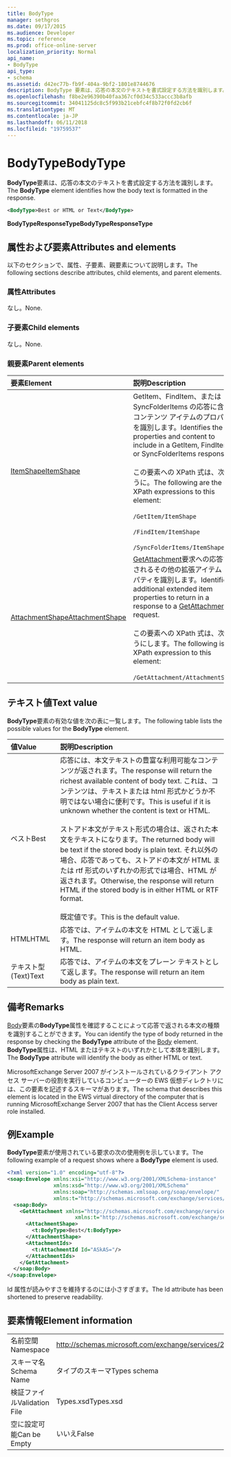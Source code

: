 ```yaml
---
title: BodyType
manager: sethgros
ms.date: 09/17/2015
ms.audience: Developer
ms.topic: reference
ms.prod: office-online-server
localization_priority: Normal
api_name:
- BodyType
api_type:
- schema
ms.assetid: d42ec77b-fb9f-404a-9bf2-1801e8744676
description: BodyType 要素は、応答の本文のテキストを書式設定する方法を識別します。
ms.openlocfilehash: f8be2e96390b40faa367cf0d34c533accc3b8afb
ms.sourcegitcommit: 34041125dc8c5f993b21cebfc4f8b72f0fd2cb6f
ms.translationtype: MT
ms.contentlocale: ja-JP
ms.lasthandoff: 06/11/2018
ms.locfileid: "19759537"
---
```

# <a name="bodytype"></a><span data-ttu-id="28023-103">BodyType</span><span class="sxs-lookup"><span data-stu-id="28023-103">BodyType</span></span>

<span data-ttu-id="28023-104">**BodyType**要素は、応答の本文のテキストを書式設定する方法を識別します。</span><span class="sxs-lookup"><span data-stu-id="28023-104">The **BodyType** element identifies how the body text is formatted in the response.</span></span> 
  
```xml
<BodyType>Best or HTML or Text</BodyType>
```

<span data-ttu-id="28023-105">**BodyTypeResponseType**</span><span class="sxs-lookup"><span data-stu-id="28023-105">**BodyTypeResponseType**</span></span>

## <a name="attributes-and-elements"></a><span data-ttu-id="28023-106">属性および要素</span><span class="sxs-lookup"><span data-stu-id="28023-106">Attributes and elements</span></span>

<span data-ttu-id="28023-107">以下のセクションで、属性、子要素、親要素について説明します。</span><span class="sxs-lookup"><span data-stu-id="28023-107">The following sections describe attributes, child elements, and parent elements.</span></span>
  
### <a name="attributes"></a><span data-ttu-id="28023-108">属性</span><span class="sxs-lookup"><span data-stu-id="28023-108">Attributes</span></span>

<span data-ttu-id="28023-109">なし。</span><span class="sxs-lookup"><span data-stu-id="28023-109">None.</span></span>
  
### <a name="child-elements"></a><span data-ttu-id="28023-110">子要素</span><span class="sxs-lookup"><span data-stu-id="28023-110">Child elements</span></span>

<span data-ttu-id="28023-111">なし。</span><span class="sxs-lookup"><span data-stu-id="28023-111">None.</span></span>
  
### <a name="parent-elements"></a><span data-ttu-id="28023-112">親要素</span><span class="sxs-lookup"><span data-stu-id="28023-112">Parent elements</span></span>

|<span data-ttu-id="28023-113">**要素**</span><span class="sxs-lookup"><span data-stu-id="28023-113">**Element**</span></span>|<span data-ttu-id="28023-114">**説明**</span><span class="sxs-lookup"><span data-stu-id="28023-114">**Description**</span></span>|
|:-----|:-----|
|[<span data-ttu-id="28023-115">ItemShape</span><span class="sxs-lookup"><span data-stu-id="28023-115">ItemShape</span></span>](itemshape.md) <br/> | <span data-ttu-id="28023-116">GetItem、FindItem、または SyncFolderItems の応答に含めるコンテンツ アイテムのプロパティを識別します。</span><span class="sxs-lookup"><span data-stu-id="28023-116">Identifies the item properties and content to include in a GetItem, FindItem, or SyncFolderItems response.</span></span>  <br/><br/><span data-ttu-id="28023-117">この要素への XPath 式は、次のように。</span><span class="sxs-lookup"><span data-stu-id="28023-117">The following are the XPath expressions to this element:</span></span><br/><br/>  `/GetItem/ItemShape`<br/><br/>`/FindItem/ItemShape`<br/><br/>`/SyncFolderItems/ItemShape` <br/> |
|[<span data-ttu-id="28023-118">AttachmentShape</span><span class="sxs-lookup"><span data-stu-id="28023-118">AttachmentShape</span></span>](attachmentshape.md) <br/> |<span data-ttu-id="28023-119">[GetAttachment](getattachment.md)要求への応答で返されるその他の拡張アイテム プロパティを識別します。</span><span class="sxs-lookup"><span data-stu-id="28023-119">Identifies additional extended item properties to return in a response to a [GetAttachment](getattachment.md) request.</span></span>  <br/><br/><span data-ttu-id="28023-120">この要素への XPath 式は、次のようにします。</span><span class="sxs-lookup"><span data-stu-id="28023-120">The following is the XPath expression to this element:</span></span><br/><br/>  `/GetAttachment/AttachmentShape` <br/> |
   
## <a name="text-value"></a><span data-ttu-id="28023-121">テキスト値</span><span class="sxs-lookup"><span data-stu-id="28023-121">Text value</span></span>

<span data-ttu-id="28023-122">**BodyType**要素の有効な値を次の表に一覧します。</span><span class="sxs-lookup"><span data-stu-id="28023-122">The following table lists the possible values for the **BodyType** element.</span></span> 
  
|<span data-ttu-id="28023-123">**値**</span><span class="sxs-lookup"><span data-stu-id="28023-123">**Value**</span></span>|<span data-ttu-id="28023-124">**説明**</span><span class="sxs-lookup"><span data-stu-id="28023-124">**Description**</span></span>|
|:-----|:-----|
|<span data-ttu-id="28023-125">ベスト</span><span class="sxs-lookup"><span data-stu-id="28023-125">Best</span></span>  <br/> |<span data-ttu-id="28023-126">応答には、本文テキストの豊富な利用可能なコンテンツが返されます。</span><span class="sxs-lookup"><span data-stu-id="28023-126">The response will return the richest available content of body text.</span></span> <span data-ttu-id="28023-127">これは、コンテンツは、テキストまたは html 形式かどうか不明ではない場合に便利です。</span><span class="sxs-lookup"><span data-stu-id="28023-127">This is useful if it is unknown whether the content is text or HTML.</span></span><br/><br/> <span data-ttu-id="28023-128">ストアド本文がテキスト形式の場合は、返された本文をテキストになります。</span><span class="sxs-lookup"><span data-stu-id="28023-128">The returned body will be text if the stored body is plain text.</span></span> <span data-ttu-id="28023-129">それ以外の場合、応答であっても、ストアドの本文が HTML または rtf 形式のいずれかの形式では場合、HTML が返されます。</span><span class="sxs-lookup"><span data-stu-id="28023-129">Otherwise, the response will return HTML if the stored body is in either HTML or RTF format.</span></span><br/><br/> <span data-ttu-id="28023-130">既定値です。</span><span class="sxs-lookup"><span data-stu-id="28023-130">This is the default value.</span></span>  <br/> |
|<span data-ttu-id="28023-131">HTML</span><span class="sxs-lookup"><span data-stu-id="28023-131">HTML</span></span>  <br/> |<span data-ttu-id="28023-132">応答では、アイテムの本文を HTML として返します。</span><span class="sxs-lookup"><span data-stu-id="28023-132">The response will return an item body as HTML.</span></span>  <br/> |
|<span data-ttu-id="28023-133">テキスト型 (Text)</span><span class="sxs-lookup"><span data-stu-id="28023-133">Text</span></span>  <br/> |<span data-ttu-id="28023-134">応答では、アイテムの本文をプレーン テキストとして返します。</span><span class="sxs-lookup"><span data-stu-id="28023-134">The response will return an item body as plain text.</span></span>  <br/> |
   
## <a name="remarks"></a><span data-ttu-id="28023-135">備考</span><span class="sxs-lookup"><span data-stu-id="28023-135">Remarks</span></span>

<span data-ttu-id="28023-136">[Body](body.md)要素の**BodyType**属性を確認することによって応答で返される本文の種類を識別することができます。</span><span class="sxs-lookup"><span data-stu-id="28023-136">You can identify the type of body returned in the response by checking the **BodyType** attribute of the [Body](body.md) element.</span></span> <span data-ttu-id="28023-137">**BodyType**属性は、HTML またはテキストのいずれかとして本体を識別します。</span><span class="sxs-lookup"><span data-stu-id="28023-137">The **BodyType** attribute will identify the body as either HTML or text.</span></span> 
  
<span data-ttu-id="28023-138">MicrosoftExchange Server 2007 がインストールされているクライアント アクセス サーバーの役割を実行しているコンピューターの EWS 仮想ディレクトリには、この要素を記述するスキーマがあります。</span><span class="sxs-lookup"><span data-stu-id="28023-138">The schema that describes this element is located in the EWS virtual directory of the computer that is running MicrosoftExchange Server 2007 that has the Client Access server role installed.</span></span>
  
## <a name="example"></a><span data-ttu-id="28023-139">例</span><span class="sxs-lookup"><span data-stu-id="28023-139">Example</span></span>

<span data-ttu-id="28023-140">**BodyType**要素が使用されている要求の次の使用例を示しています。</span><span class="sxs-lookup"><span data-stu-id="28023-140">The following example of a request shows where a **BodyType** element is used.</span></span> 
  
```xml
<?xml version="1.0" encoding="utf-8"?>
<soap:Envelope xmlns:xsi="http://www.w3.org/2001/XMLSchema-instance"
               xmlns:xsd="http://www.w3.org/2001/XMLSchema"
               xmlns:soap="http://schemas.xmlsoap.org/soap/envelope/"
               xmlns:t="http://schemas.microsoft.com/exchange/services/2006/types">
  <soap:Body>
    <GetAttachment xmlns="http://schemas.microsoft.com/exchange/services/2006/messages" 
                      xmlns:t="http://schemas.microsoft.com/exchange/services/2006/types">
      <AttachmentShape>
        <t:BodyType>Best</t:BodyType>
      </AttachmentShape>
      <AttachmentIds>
        <t:AttachmentId Id="ASkAS="/>
      </AttachmentIds>
    </GetAttachment>
  </soap:Body>
</soap:Envelope>
```

<span data-ttu-id="28023-141">Id 属性が読みやすさを維持するのには小さすぎます。</span><span class="sxs-lookup"><span data-stu-id="28023-141">The Id attribute has been shortened to preserve readability.</span></span>
  
## <a name="element-information"></a><span data-ttu-id="28023-142">要素情報</span><span class="sxs-lookup"><span data-stu-id="28023-142">Element information</span></span>

|||
|:-----|:-----|
|<span data-ttu-id="28023-143">名前空間</span><span class="sxs-lookup"><span data-stu-id="28023-143">Namespace</span></span>  <br/> |http://schemas.microsoft.com/exchange/services/2006/types  <br/> |
|<span data-ttu-id="28023-144">スキーマ名</span><span class="sxs-lookup"><span data-stu-id="28023-144">Schema Name</span></span>  <br/> |<span data-ttu-id="28023-145">タイプのスキーマ</span><span class="sxs-lookup"><span data-stu-id="28023-145">Types schema</span></span>  <br/> |
|<span data-ttu-id="28023-146">検証ファイル</span><span class="sxs-lookup"><span data-stu-id="28023-146">Validation File</span></span>  <br/> |<span data-ttu-id="28023-147">Types.xsd</span><span class="sxs-lookup"><span data-stu-id="28023-147">Types.xsd</span></span>  <br/> |
|<span data-ttu-id="28023-148">空に設定可能</span><span class="sxs-lookup"><span data-stu-id="28023-148">Can be Empty</span></span>  <br/> |<span data-ttu-id="28023-149">いいえ</span><span class="sxs-lookup"><span data-stu-id="28023-149">False</span></span>  <br/> |
   

